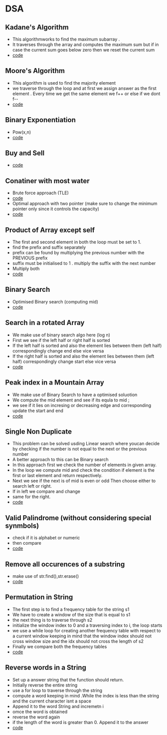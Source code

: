# DSA

## Kadane's Algorithm
- This algorithmworks to find the maximum subarray .
- It traverses through the array and computes the maximum sum but if in case the current sum goes below zero then we reset the current sum
- [code](https://github.com/roystondz/DSA/blob/main/53MaxSubArray.cpp)


## Moore's Algorithm
- This algorithm is used to find the majority element
- we traverse through the loop and at first we assign answer as the first element . Every time we get the same element we f++ or else if we dont f--
- [code](https://github.com/roystondz/DSA/blob/main/169MajorityElement.cpp)

## Binary Exponentiation
- Pow(x,n)
- [code](https://github.com/roystondz/DSA/blob/main/50Pow(x%2Cn).cpp)

## Buy and Sell
- [code](https://github.com/roystondz/DSA/blob/main/121BuyAndSell.cpp)

## Conatiner with most water
- Brute force approach (TLE)
- [code](https://github.com/roystondz/DSA/blob/main/11ContainerWater.cpp)
- Optimal approach with two pointer (make sure to change the minimum pointer only since it controls the capacity)
- [code](https://github.com/roystondz/DSA/blob/main/11ContainerWater.cpp)

## Product of Array except self
- The first and second element in both the loop must be set to 1.
- find the prefix and suffix separately
- prefix can be found by multiplying the previous number with the PREVIOUS prefix
- suffix must be initialised to 1 . multiply the suffix with the next number
- Multiply both
- [code](https://github.com/roystondz/DSA/blob/main/238ArrapProductXSelf.cpp)

## Binary Search
- Optimised Binary search (computing mid)
- [code](https://github.com/roystondz/DSA/blob/main/704binarySearch.cpp)

## Search in a rotated Array
- We make use of binary search algo here (log n)
- First we see if the left half or right half is sorted
- If the left half is sorted and also the element lies between them (left half) correspondingly change end else vice versa
- If the right half is sorted and also the element lies between them (left half) correspondingly change start else vice versa
- [code](https://github.com/roystondz/DSA/blob/main/33RotatedArray.cpp)

## Peak index in a Mountain Array
- We make use of Binary Search to have a optimised soluotion
- We compute the mid element and see if its equla to mid ;
- we see if it lies on incresing or decreasing edge and corresponding update the start and end
- [code](https://github.com/roystondz/DSA/blob/main/852PeakMountain.cpp)

## Single Non Duplicate
- This problem can be solved usding Linear search where youcan decide by checking if the number is not equal to the next or the previous number
- A better approach to this can be Binary search
- In this approach first we check the number of elements in given array.
- In the loop we compute mid and check the condition if element is the first or last element and return respectively.
- Next we see if the next is of mid is even or odd Then choose either to search left or right.
- If in left we compare and change
- same for the right.
- [code](https://github.com/roystondz/DSA/blob/main/540SingleElement.cpp)

## Valid Palindrome (without considering special synmbols)
- check if it is alphabet or numeric
- then compare
- [code](https://github.com/roystondz/DSA/blob/main/125ValidPalindrome.cpp)

## Remove all occurences of a substring
- make use of str.find(),str.erase()
- [code](https://github.com/roystondz/DSA/blob/main/1910RemoveAllOccurencesOfAString.cpp)

## Permutation in String
- The first step is to find a frequency table for the string s1
- We have to create a window of the size that is equal to s1
- the next thing is to traverse through s2
- initialize the window index to 0 and a traversing index to i, the loop starts
- we use a while loop for creating another frequency table with respect to a current window keeping in mind that the window index should not cross window size and the idx should not cross the length of s2
- Finally we compare both the frequency tables
- [code](https://github.com/roystondz/DSA/blob/main/567PermutationInString.cpp)

## Reverse words in a String
- Set up a answer string that the function should return.
- Initially reverse the entire string
- use a for loop to traverse through the string
- compute a word keeping in mind .While the index is less than the string and the current character isnt a space
- Append it to the word String and incremetn i
- omce the word is obtained 
- reverse the word again
- if the length of the word is greater than 0. Append it to the answer
- [code](https://github.com/roystondz/DSA/blob/main/151ReverseWordsInAString.cpp)
